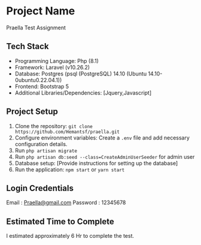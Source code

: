 # Project Name 

Praella Test Assignment

## Tech Stack 

- Programming Language: Php (8.1)
- Framework: Laravel (v10.26.2)
- Database: Postgres (psql (PostgreSQL) 14.10 (Ubuntu 14.10-0ubuntu0.22.04.1))
- Frontend: Bootstrap 5
- Additional Libraries/Dependencies: [Jquery,Javascript]

## Project Setup

1. Clone the repository: `git clone https://github.com/Hemantsf/praella.git`
2. Configure environment variables: Create a `.env` file and add necessary configuration details.
3. Run `php artisan migrate`
4. Run `php artisan db:seed --class=CreateAdminUserSeeder` for admin user
4. Database setup: [Provide instructions for setting up the database]
5. Run the application: `npm start` or `yarn start`

## Login Credentials
Email : Praella@gmail.com
Password : 12345678


## Estimated Time to Complete

I estimated approximately 6 Hr to complete the test.

